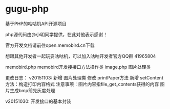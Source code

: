 # gugu-php
基于PHP的咕咕机API开源项目

php源代码由@小明同学提供，在此对他表示感谢！

官方开发文档请前往open.memobird.cn下载

想跟其他开发者一起玩耍咕咕机，可以加入咕咕开发者官方QQ群 41965804

memobird.php	memobird开发接接口方法操作类
image.php	图片处理类 

更改日志：
v20151103:
新增	图片处理类
修改	printPaper方法
新增	setContent方法：构造打印内容格式
注意事项：图片内容指file_get_contents获得的内容
		      图片生成bmp前先灰度处理

v20151030:
开发接口的基本封装
